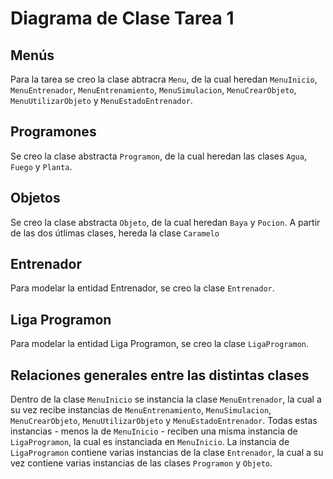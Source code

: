 # Diagrama de Clase Tarea 1 

## Menús 
Para la tarea se creo la clase abtracra ```Menu```, de la cual heredan ```MenuInicio```, ```MenuEntrenador```, ```MenuEntrenamiento```, ```MenuSimulacion```, ```MenuCrearObjeto```, ```MenuUtilizarObjeto``` y ```MenuEstadoEntrenador```.

## Programones
Se creo la clase abstracta ```Programon```, de la cual heredan las clases ```Agua```, ```Fuego``` y ```Planta```.

## Objetos
Se creo la clase abstracta ```Objeto```, de la cual heredan ```Baya``` y ```Pocion```. A partir de las dos útlimas clases, hereda la clase ```Caramelo```

## Entrenador
Para modelar la entidad Entrenador, se creo la clase ```Entrenador```.

## Liga Programon
Para modelar la entidad Liga Programon, se creo la clase ```LigaProgramon```.

## Relaciones generales entre las distintas clases
Dentro de la clase ```MenuInicio``` se instancia la clase ```MenuEntrenador```, la cual a su vez recibe instancias de ```MenuEntrenamiento```, ```MenuSimulacion```, ```MenuCrearObjeto```, ```MenuUtilizarObjeto``` y ```MenuEstadoEntrenador```. Todas estas instancias - menos la de ```MenuInicio``` - reciben una misma instancia de ```LigaProgramon```, la cual es instanciada en ```MenuInicio```. 
La instancia de ```LigaProgramon``` contiene varias instancias de la clase ```Entrenador```, la cual a su vez contiene varias instancias de las clases ```Programon``` y  ```Objeto```.

